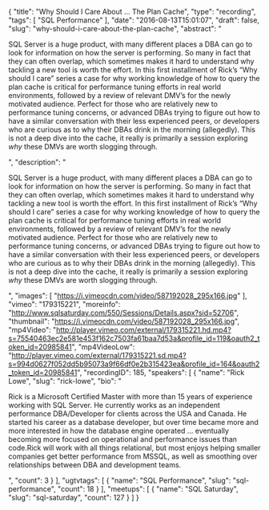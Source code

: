{
  "title": "Why Should I Care About … The Plan Cache",
  "type": "recording",
  "tags": [
    "SQL Performance"
  ],
  "date": "2016-08-13T15:01:07",
  "draft": false,
  "slug": "why-should-i-care-about-the-plan-cache",
  "abstract": "<p>SQL Server is a huge product, with many different places a DBA can go to look for information on how the server is performing. So many in fact that they can often overlap, which sometimes makes it hard to understand why tackling a new tool is worth the effort. In this first installment of Rick’s “Why should I care” series a case for why working knowledge of how to query the plan cache is critical for performance tuning efforts in real world environments, followed by a review of relevant DMV’s for the newly motivated audience. Perfect for those who are relatively new to performance tuning concerns, or advanced DBAs trying to figure out how to have a similar conversation with their less experienced peers, or developers who are curious as to why their DBAs drink in the morning (allegedly). This is not a deep dive into the cache, it really is primarily a session exploring _why_ these DMVs are worth slogging through.</p>",
  "description": "<p>SQL Server is a huge product, with many different places a DBA can go to look for information on how the server is performing. So many in fact that they can often overlap, which sometimes makes it hard to understand why tackling a new tool is worth the effort. In this first installment of Rick’s “Why should I care” series a case for why working knowledge of how to query the plan cache is critical for performance tuning efforts in real world environments, followed by a review of relevant DMV’s for the newly motivated audience. Perfect for those who are relatively new to performance tuning concerns, or advanced DBAs trying to figure out how to have a similar conversation with their less experienced peers, or developers who are curious as to why their DBAs drink in the morning (allegedly). This is not a deep dive into the cache, it really is primarily a session exploring _why_ these DMVs are worth slogging through.</p>",
  "images": [
    "https://i.vimeocdn.com/video/587192028_295x166.jpg"
  ],
  "vimeo": "179315221",
  "moreinfo": "http://www.sqlsaturday.com/550/Sessions/Details.aspx?sid=52706",
  "thumbnail": "https://i.vimeocdn.com/video/587192028_295x166.jpg",
  "mp4Video": "http://player.vimeo.com/external/179315221.hd.mp4?s=75540463ec2e581e453f162c7503fa61baa7d53a&profile_id=119&oauth2_token_id=20985841",
  "mp4VideoLow": "http://player.vimeo.com/external/179315221.sd.mp4?s=994d0627f052dd5b95073a9f66df0e2b315423ea&profile_id=164&oauth2_token_id=20985841",
  "recordingID": 185,
  "speakers": [
    {
      "name": "Rick Lowe",
      "slug": "rick-lowe",
      "bio": "<p>Rick is a Microsoft Certified Master with more than 15 years of experience working with SQL Server. He currently works as an independent performance DBA/Developer for clients across the USA and Canada. He started his career as a database developer, but over time became more and more interested in how the database engine operated ... eventually becoming more focused on operational and performance issues than code.Rick will work with all things relational, but most enjoys helping smaller companies get better performance from MSSQL, as well as smoothing over relationships between DBA and development teams.</p>",
      "count": 3
    }
  ],
  "ugtvtags": [
    {
      "name": "SQL Performance",
      "slug": "sql-performance",
      "count": 18
    }
  ],
  "meetups": [
    {
      "name": "SQL Saturday",
      "slug": "sql-saturday",
      "count": 127
    }
  ]
}
